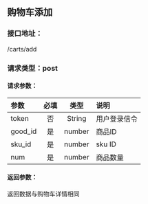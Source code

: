 ## 购物车添加
### 接口地址：
/carts/add
### 请求类型：post
#### 请求参数：
|参数 | 必填 | 类型 |  说明|
|:---|:---:|:---:|:---|
| token | 否 | String | 用户登录信令 |
| good_id | 是 | number | 商品ID |
| sku_id | 是 | number | sku ID |
| num | 是 | number | 商品数量 |
#### 返回参数：
返回数据与购物车详情相同
